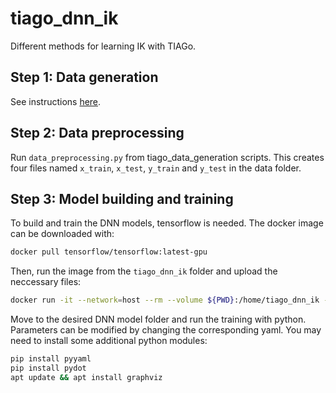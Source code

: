 # tiago_dnn_ik

Different methods for learning IK with TIAGo.

## Step 1: Data generation
See instructions [here](tiago_data_generation/datagen_info.md).

## Step 2: Data preprocessing
Run `data_preprocessing.py` from tiago_data_generation scripts. This creates four files named `x_train`, `x_test`, `y_train` and `y_test` in the data folder. 

## Step 3: Model building and training
To build and train the DNN models, tensorflow is needed. The docker image can be downloaded with:
```bash
docker pull tensorflow/tensorflow:latest-gpu
```
Then, run the image from the `tiago_dnn_ik` folder and upload the neccessary files:
```bash
docker run -it --network=host --rm --volume ${PWD}:/home/tiago_dnn_ik --gpus all --name tensorflow_container tensorflow/tensorflow:latest-gpu /bin/bash
```
Move to the desired DNN model folder and run the training with python. Parameters can be modified by changing the corresponding yaml.
You may need to install some additional python modules:
```bash
pip install pyyaml
pip install pydot
apt update && apt install graphviz
```